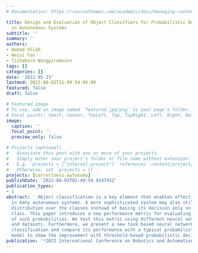 ```yaml
---
# Documentation: https://sourcethemes.com/academic/docs/managing-content/

title: Design and Evaluation of Object Classifiers for Probabilistic Decision-Making
  in Autonomous Systems
subtitle: ''
summary: ''
authors:
- Hamad Ullah
- Weisi Fan
- Tichakorn Wongpiromsarn
tags: []
categories: []
date: '2022-05-23'
lastmod: 2022-06-02T21:49:54-05:00
featured: false
draft: false

# Featured image
# To use, add an image named `featured.jpg/png` to your page's folder.
# Focal points: Smart, Center, TopLeft, Top, TopRight, Left, Right, BottomLeft, Bottom, BottomRight.
image:
  caption: ''
  focal_point: ''
  preview_only: false

# Projects (optional).
#   Associate this post with one or more of your projects.
#   Simply enter your project's folder or file name without extension.
#   E.g. `projects = ["internal-project"]` references `content/project/deep-learning/index.md`.
#   Otherwise, set `projects = []`.
projects: [correctness-autonomy]
publishDate: '2022-06-03T02:49:54.934745Z'
publication_types:
- 1
abstract: ' Object classification is a key element that enables effective decision-making
  in many autonomous systems. A more sophisticated system may also utilize the probability
  distribution over the classes instead of basing its decision only on the most likely
  class. This paper introduces a new performance metric for evaluating the accuracy
  of such probabilities. We test this metric using different neural network architectures
  and datasets. Furthermore, we present a new task-based neural network for object
  classification and compare its performance with a typical probabilistic classification
  model to show the improvement with threshold-based probabilistic decision-making.'
publication: '*2022 International Conference on Robotics and Automation (ICRA)*'
---
```

